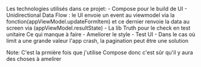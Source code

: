 Les technologies utilisés dans ce projet:
    - Compose pour le build de UI
    - Unidirectional Data Flow : le UI envoie un event au viewmodel via la 
      fonction(appViewModel.updateFormItem) et ce dernier renvoie la data au screen via 
      (appViewModel.resultState)
    - La lib Truth pour le check en test unitaire
Ce qui manque à faire
    - Ameliorer le style
    - Test UI
    - Dans le cas où limit a une grande valeur l'app crash, la pagination peut être une solution

Note:
   C'est la prmière fois que j'utilise Compose donc c'est sûr qu'il y aura des choses à amelirer
